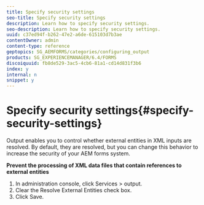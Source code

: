 ```yaml
---
title: Specify security settings
seo-title: Specify security settings
description: Learn how to specify security settings.
seo-description: Learn how to specify security settings.
uuid: c37ed94f-b262-47e2-a6de-615103d7b3ae
contentOwner: admin
content-type: reference
geptopics: SG_AEMFORMS/categories/configuring_output
products: SG_EXPERIENCEMANAGER/6.4/FORMS
discoiquuid: fb8de529-3ac5-4cb6-81a1-cd14d831f3b6
index: y
internal: n
snippet: y
---
```


# Specify security settings{#specify-security-settings}

Output enables you to control whether external entities in XML inputs are resolved. By default, they are resolved, but you can change this behavior to increase the security of your AEM forms system.

**Prevent the processing of XML data files that contain references to external entities**

1. In administration console, click Services &gt; output.
1. Clear the Resolve External Entities check box.
1. Click Save.

